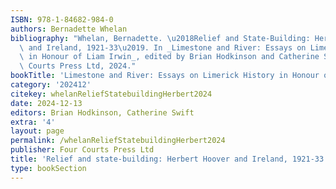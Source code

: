 ```yaml
---
ISBN: 978-1-84682-984-0
authors: Bernadette Whelan
bibliography: "Whelan, Bernadette. \u2018Relief and State-Building: Herbert Hoover\
  \ and Ireland, 1921-33\u2019. In _Limestone and River: Essays on Limerick History\
  \ in Honour of Liam Irwin_, edited by Brian Hodkinson and Catherine Swift. Four\
  \ Courts Press Ltd, 2024."
bookTitle: 'Limestone and River: Essays on Limerick History in Honour of Liam Irwin'
category: '202412'
citekey: whelanReliefStatebuildingHerbert2024
date: 2024-12-13
editors: Brian Hodkinson, Catherine Swift
extra: '4'
layout: page
permalink: /whelanReliefStatebuildingHerbert2024
publisher: Four Courts Press Ltd
title: 'Relief and state-building: Herbert Hoover and Ireland, 1921-33'
type: bookSection
---
```

